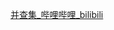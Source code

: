 [并查集_哔哩哔哩_bilibili](https://www.bilibili.com/video/BV1NFByYKEP7/?spm_id_from=333.337.search-card.all.click&vd_source=43a8f06a64dfd686c5ff5a965b7d6c2a)